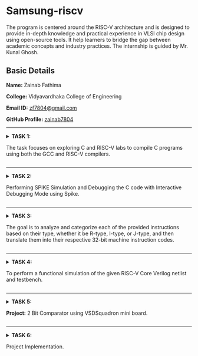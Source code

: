 # Samsung-riscv
The program is centered around the RISC-V architecture and is designed to provide in-depth knowledge and practical experience in VLSI chip design using open-source tools. It help learners to bridge the gap between academic concepts and industry practices. The internship is guided by Mr. Kunal Ghosh.

## Basic Details

**Name:** Zainab Fathima

**College:** Vidyavardhaka College of Engineering

**Email ID:** zf7804@gmail.com

**GitHub Profile:** [zainab7804](https://github.com/zainab7804)

----------------------------------------------------------------------------------------------------------------------------

<details>
<summary><b>TASK 1:</b> 
  
The task focuses on exploring C and RISC-V labs to compile C programs using both the GCC and RISC-V compilers.</summary>

### C Lab

We start by creating a file in the chosen directory using a simple editor like Leafpad. After writing the program to calculate the sum of numbers from 1 to n, save the file, close the editor, and compile it using GCC. Once compiled, you can run the program to see the output.

 C Code to calculate 1 to n numbers
```
#include<stdio.h>
int main()
{
  int i, sum=0, n=90;
  for(i=0;i<=n;++i)
    {
      sum+=i;
    }
  printf("Sum of numbers from 1 to %d is %d\n",n,sum);
  return 0;
}
```

The commands used are
```
gcc sum1ton.c
./a.out

```

![Code compiled using gcc compiler](https://github.com/user-attachments/assets/f02b5054-2576-4505-8c07-e6c7d2bf00cf)



### RISC-V lab

It involves viewing the code with the cat command to ensure it’s correct.

```
cat sum1ton.c

```
Next, compile it using the RISC-V GCC compiler.

```
riscv64-unknown-elf-gcc -O1 -mabi=lp64 -march=rv64i -o sum1ton.o sum1ton.c
riscv64-unknown-elf-gcc -Ofast -mabi=lp64 -march=rv64i -o sum1ton.o sum1ton.c
```
![Code compiled using riscv compiler](https://github.com/user-attachments/assets/18cbdbe6-e335-4377-a2c7-f58c8d03c138)

After compiling, use

```
riscv64-unknown-elf-objdump -d sum1ton.o

```
to disassemble the code and examine its assembly language version. This provides a closer look at how the program works at the hardware level.

The Assembly language code is displayed.

![objdump using O1](https://github.com/user-attachments/assets/80bb92da-641c-46d2-9783-0631849a783b)
Using O1

![Objdump using Ofast](https://github.com/user-attachments/assets/6c79d2a9-a40d-4fc9-8af6-954d91309a73)
Using Ofast

Optimization levels in GCC improve code performance and size to varying degrees. -O0 applies no optimization, suitable for debugging. -O1 offers basic optimizations, making code faster and smaller without significantly increasing compilation time, striking a balance between performance and simplicity. -Ofast prioritizes speed over strict compliance with standards, ideal for performance-critical tasks but requires thorough testing to avoid unexpected issues. Testing is crucial, as higher optimizations may complicate debugging or affect precision in critical calculations.

### Description of the commands used while execution:

**C lab**

1. cd: Changes the current working directory in a command-line interface.
2. leafpad: A simple and lightweight graphical text editor for Linux systems.
3. gcc: Performs the compilation step to build a program.
4. ./a.out: It will execute the file that was created with the compile.

**RISC-V lab**

1. -mabi=lp64: Specifies the ABI (Application Binary Interface) for RISC-V, indicating the use of the LP64 model, which uses 64-bit long integers and pointers.
2. -march=rv64i: Specifies the target architecture for RISC-V. rv64i indicates a 64-bit RISC-V processor using the base integer instruction set (I).
3. riscv-objdump: A tool that displays assembly instructions from a compiled RISC-V binary file. It helps in debugging and understanding compiled code.
4. -Ofast: An aggressive optimization level in GCC that prioritizes performance over strict standards compliance. It enables high-speed optimizations, but some may deviate from strict IEEE or ISO standards.
5. -O1: Enables basic optimizations in GCC that improve performance without significantly increasing compilation time.
</details>

----------------------------------------------------------------------------------------------------------------------------

<details>
<summary><b>TASK 2:</b> 
  
Performing SPIKE Simulation and Debugging the C code with Interactive Debugging Mode using Spike. </summary>

We start by creating a file in the chosen directory using a simple editor like Leafpad. After writing the program to swap two numbers, save the file, close the editor.

### C Code to swap two numbers
```
#include<stdio.h>
void main()
{
int a=10, b=5, temp;
printf("Numbers before swap: A=%d and B=%d\n",a,b);
temp=a;
a=b;
b=temp;
printf("Numbers after swap: A=%d and B=%d\n",a,b);
}
```

The code has to be simulated using both gcc and riscv compiler. Same output should be displayed on the terminal for both.

The commands used are as follows:

For gcc compiler
```
gcc swap.c
./a.out
```
For riscv compiler
```
spike pk swap.o
```
![gcc and spike output](https://github.com/user-attachments/assets/47a39f63-5665-4642-b43f-adb50fc64e2c)

Object dump for C code using Ofast and O1

![Objdump using Ofast](https://github.com/user-attachments/assets/33446aa1-b054-46e3-b856-e6776a2f541d)
Using Ofast

![Objdump using O1](https://github.com/user-attachments/assets/db290a9e-e2f5-4c91-ad16-30f2da31da3a)
Using O1

To debug the assembly language program use the following commands

1. To open the object dump
   ```
   riscv64-unknown-elf-objdump -d swap.o | less
   ```
2. To debug
   ```
   spike -d pk swap.o

   ```
The debugging operations are performed as follows
![Debugging](https://github.com/user-attachments/assets/f150cd24-dd67-4e04-9744-b5354575f72f)

### Description of the commands used while execution:
1. **spike:** This is the RISC-V ISA simulator (an instruction set simulator). Spike is commonly used for simulating and testing RISC-V programs. It emulates a RISC-V processor, running programs in a controlled environment.
2. **-d:** This flag is for debugging mode. It tells Spike to run in debug mode, allowing step-by-step execution, inspecting registers, memory, etc. Useful for identifying issues and analyzing program behavior.
3.  **pk:** This refers to the proxy kernel, which acts as a lightweight operating system for RISC-V. The proxy kernel handles system calls and facilitates program execution in the simulated environment.

### Description of few assembly level instructions:
1. **addi (Add Immediate)**
   
   Format: addi rd, rs1, imm
   
   Adds an immediate value (imm) to the value in register rs1 and stores the result in register rd.
   
2.  **sd (Store Doubleword)**
   
    Format: sd rs2, offset(rs1)
   
    Stores a 64-bit value from register rs2 into memory at an address calculated by offset + rs1.
   
3. **lui (Load Upper Immediate)**

   Format: lui rd, imm
   
   The value in imm is shifted left by 12 bits and stored in the upper portion of the destination register.
   
4. **li (Load Immediate)**

   Format: li rd, imm
   
   Loads an immediate value (imm) into a register (rd).

</details>

----------------------------------------------------------------------------------------------------------------------------

<details>
<summary><b>TASK 3:</b> 
  
The goal is to analyze and categorize each of the provided instructions based on their type, whether it be R-type, I-type, or J-type, and then translate them into their respective 32-bit machine instruction codes.</summary>


### What is RISC-V?

RISC-V is an open-source instruction set architecture (ISA) that enables developers to design processors for specific applications without the need for licensing fees. It is based on reduced instruction set computer (RISC) principles and represents the fifth generation of processors built on this concept. As an open and free alternative processor technology, RISC-V offers flexibility and accessibility to developers.

### Instruction Formats in RISC-V

The instruction format of a processor defines how machine language instructions are structured for execution. In RISC-V, the instructions are composed of fields that specify the data's location and operations. There are six main instruction formats in RISC-V:


1. R-format
2. I-format
3. S-format
4. B-format
5. U-format
6. J-format

Each format serves specific purposes in the processor's operation.

![Screenshot 2025-01-22 161646](https://github.com/user-attachments/assets/29ce1369-8c8b-4613-8747-4b28c26ccb8e)

### 1. R-type Instruction:
It is designed for operations that are performed on registers rather than memory locations. It is primarily used for executing arithmetic and logical operations.

The 32-bit instruction is divided into six fields:
![image](https://github.com/user-attachments/assets/290511a0-b7e0-4ace-9317-90ae6b202258)

1. **Opcode (7 bits):** Specifies the type of instruction format and operation to be performed.
2. **rd (5 bits):** Represents the Destination Register where the result of the operation is stored.
3. **func3 (3 bits):** Determines the specific arithmetic or logical operation to be performed.
4. **rs1 (5 bits):** First Source Register that holds input data for the operation.
5. **rs2 (5 bits):** Second Source Register used alongside rs1 for computation.
6. **func7 (7 bits):** Works similarly to func3 by providing additional operation details.

These fields together enable the execution of arithmetic and logical instructions using registers in RISC-V.

Example: add x1, x2, x3

![image](https://github.com/user-attachments/assets/6c0a77a4-0104-44cf-a604-71e8bfa873e7)

32-bit Instruction: 0000000   00011   00010   000   00001   0110011

### 2. I-type Instruction:
The "I" in I-type stands for Immediate, meaning operations use both registers and an immediate (constant) value, rather than memory locations. This instruction type is primarily used for immediate and load operations.

The 32-bit instruction is divided into five fields:

![image](https://github.com/user-attachments/assets/b9da4979-22e7-41aa-86b3-b82217cb3540)

1. **Opcode (7 bits):** Specifies the type of instruction format and operation to be performed.
2. **rd (5 bits):** Destination Register that stores the final result of the operation.
3. **func3 (3 bits):** Specifies the type of arithmetic or logical operation to be performed.
4. **rs1 (5 bits):** Source Register that provides input data for the operation.
5. **Immediate (12 bits):** A signed immediate value (imm[11:0]) used in calculations or load operations.

Key Difference from R-type:
Instead of having an rs2 register and func7 field (as in R-type), the I-type instruction includes a 12-bit immediate value, making it suitable for operations involving constants.

Example: addi x1, x2, 10

![image](https://github.com/user-attachments/assets/908a5336-bfac-4dcb-b356-048439797d3b)

32-bit Instruction: 000000000101   00010   000   00001   0010011

### 3. S-type Instruction:
 The "S" stands for Store, indicating that this instruction type is used to store the value from a register into memory. It is primarily used for store operations.

The 32-bit instruction is divided into six fields:

![image](https://github.com/user-attachments/assets/7b7c951e-c1e2-4432-b828-b946aafaebda)

1. **Opcode (7 bits):** Specifies the type of instruction format and operation to be performed.
2. **imm[11:5] (7 bits):** The upper 7 bits of a 12-bit signed immediate value, located in bits [31:25] of the instruction.
3. **rs2 (5 bits):** Source Register (register value to be stored in memory).
4. **rs1 (5 bits):** Base register used to calculate the memory address.
5. **func3 (3 bits):** Specifies the width and type of the store operation (e.g., word, half-word, or byte).
6. **imm[4:0] (5 bits):** The lower 5 bits of the 12-bit signed immediate value, located in bits [11:7] of the instruction.

Key Features of S-type:
There is no rd field in S-type instructions, as they do not store values in registers.
The value to be stored is found in the rs2 field, and the address is calculated using rs1 and the immediate field.

Example: sw x1, 8(x2)

![image](https://github.com/user-attachments/assets/8e1d1759-dabd-4525-b57c-33b2996196c1)

32-bit Instruction: 0000000   00001   00010   010   01000   0100011

### 4. B-type Instruction:
The "B" stands for Branching, indicating that this instruction is used for conditional branching based on certain conditions.

The 32-bit instruction is divided into eight fields:

![image](https://github.com/user-attachments/assets/9d801245-ebcb-42a9-af76-70f7d51a4a22)

1. **Opcode (7 bits):** Specifies the type of instruction format and operation to be performed.
2. **imm[12] (1 bit):** The most significant bit of a 12-bit signed immediate, located in bit [31] of the instruction.
3. **imm[10:5] (6 bits):** The next 6 bits of the signed immediate, located in bits [25:30] of the instruction.
4. **imm[4:1] (4 bits):** The next 4 bits of the signed immediate, located in bits [11:8] of the instruction.
5. **imm[11] (1 bit):** The second most significant bit of the signed immediate, located in bit [7] of the instruction.
6. **rs1 (5 bits):** First source register used in conditional operations.
7. **rs2 (5 bits):** Second source register used in conditional operations.
8. **func3 (3 bits):** Specifies the condition for branching (e.g., equal, not equal, less than).

Branching Logic:
If the condition defined by func3 is true, the Program Counter (PC) is updated by adding the immediate value to the current PC.
If false, the PC is updated by adding 4 bytes to the current PC, moving to the next instruction.
Word Alignment:
RV32 instructions are word-aligned, meaning the address is always a multiple of 4 bytes.

Example: beq x1, x2, 16

![image](https://github.com/user-attachments/assets/bd500417-76cf-4edd-abe0-10cdffc59f7f)

32-bit Instruction: 0000000   00001   00010   000   00010   1100011

### 5. U-type Instruction:
In the RV32 architecture, each U-type instruction is 32 bits long. The "U" stands for Upper Immediate, as these instructions are used to transfer an immediate value into the upper portion of the destination register. They are mainly used for loading large constants into registers.

The 32-bit instruction is divided into three fields:

![image](https://github.com/user-attachments/assets/5d6a9e21-f0c0-4227-849b-a47d7fdd0700)

1. **Opcode (7 bits):** Specifies the type of instruction format and operation to be performed.
2. **rd (5 bits):** Destination Register where the immediate value is transferred.
3. **Immediate (20 bits):** A 20-bit immediate value that is placed in the upper portion of the destination register.

Key Instructions in U-type:
The two primary U-type instructions are:
LUI (Load Upper Immediate)
AUIPC (Add Upper Immediate to PC)

Example: lui x1, 0x12345

![image](https://github.com/user-attachments/assets/b26962e1-a6fa-4186-b8a7-7ccb724cc8a4)

32-bit Instruction: 00010010001101000101   00001   0110111

### 6. J-type Instruction:
The "J" stands for Jump, indicating that this instruction format is used for jump-type operations, typically for branching to a specific memory location. J-type instructions are mainly used for implementing jumps and loops, allowing the program to branch to desired memory locations.

The 32-bit instruction is divided into six fields:

![image](https://github.com/user-attachments/assets/f2d82749-75bb-4019-a82d-1ba758fcbb99)

1. **Opcode (7 bits):** Specifies the type of instruction format and operation to be performed.
2. **rd (5 bits):** Destination Register used to store the return address in jump operations.
3. **Immediate (20 bits):** A 20-bit signed immediate value that represents the offset for the jump. 

Key Instruction in J-type:
JAL (Jump and Link):
This instruction performs a jump to the target address specified by the immediate value and stores the return address (next instruction) in the destination register (rd).

Example: jal x1, 2048

![image](https://github.com/user-attachments/assets/a725c779-d07f-4b39-b19d-5c741139f75b)

32-bit Instruction: 000000000010   0000000000   00001   1101111
</details>

----------------------------------------------------------------------------------------------------------------------------

<details>
<summary><b>TASK 4:</b> 
  
To perform a functional simulation of the given RISC-V Core Verilog netlist and testbench.</summary>

Note: We will use the Verilog Code and Testbench of RISCV that has already been designed.

### Step 1: Installation of iverilog and gtkwave

Use the following commands for installation:
1. For iverilog installation:
 ```
  $ sudo apt install iverilog
 ```
2. For gtkwave installation:
 ```
  $ sudo apt install gtkwave
 ```
### Step 2: Create two files for verilog and testbench using the following commands
```
  $ gedit iiitb_rv32i.v
  $ gedit iiitb_rv32i_tb.v
```
### Step 3: To simulate and run the verilog code , enter the following commands in your terminal
```
  $ iverilog -o iiitb_rv32i iiitb_rv32i.v iiitb_rv32i_tb.v
  $ ./iiitb_rv32i
```
### Step 4: To see the simulation waveform in GTKWave, enter the following command:
```
  $ gtkwave iiitb_rv32i.vcd
```
 The gtkwave will be opened and the following window will appear.
 
 ![window](https://github.com/user-attachments/assets/03ae390f-cfe6-4812-8a62-7c1fdbc8b502)

### Step 5: Analysing the output waveform
**1. add r6,r1,r2**
 ![1](https://github.com/user-attachments/assets/00308126-3291-4427-b5d9-13e79de65fbc)

**2. sub r7,r1,r2**
![2](https://github.com/user-attachments/assets/3e4ee4d4-3d47-4595-ba87-0d9991f6641b)

**3. and r8,r1,r3**
![3](https://github.com/user-attachments/assets/ffae9471-fb14-487a-9552-de02d69dc951)

**4. or r9,r2,r5**
![4](https://github.com/user-attachments/assets/08fa8780-754e-4109-a70a-97a4b619370d)

**5. xor r10,r1,r4**
![5](https://github.com/user-attachments/assets/2b92a9dc-8d52-4f8b-a618-72ff0454355f)
 
**6. slt r11,r2,r4**
![6](https://github.com/user-attachments/assets/3749a038-8571-4353-8447-ba10ce15220b)

**7. addi r12,r4,5**
![7](https://github.com/user-attachments/assets/0b8e7fe4-f923-4fd5-8e65-8146dcd1ce41)

**8.  lw r13,r1,2**
![8](https://github.com/user-attachments/assets/c5e6ac2b-6912-4307-b33b-21d8a1ba2fec)
    
**9.  beq r0,r0,15**
![9](https://github.com/user-attachments/assets/36d38d5a-4c5c-4f9a-a233-1a79e395f8ea)

</details>

------------------------------------------------------------------------------------------------------------------------------------------------


<details>
<summary><b>TASK 5:</b> 
  
**Project:** 2 Bit Comparator using VSDSquadron mini board. </summary>

**Overview:**
This project focuses on developing and testing a 2-bit comparator using the VSDSquadron Mini board. A 2-bit comparator is a digital circuit that evaluates two 2-bit binary numbers and determines their relationship—whether one is greater than, less than, or equal to the other. The implementation includes writing the comparator logic in C using Visual Studio Code, assembling the circuit on a breadboard, and utilizing LEDs to display the comparison results. The project combines software and hardware integration to demonstrate the practical application of digital logic design.

**Components Required:**
1. ***VSDSquadron Mini Board:*** Serves as the main microcontroller for processing and implementing the comparator logic.
2. ***Breadboard and Jumper Wires:*** Used for assembling and testing the circuit connections.
3. ***LEDs:*** We require 3 LEDs which idicate the comparison results (greater than, less than, or equal).
4. ***Resistors (220 Ω):*** Protect the LEDs by limiting current flow.

**PIN Configurations:**
![image](https://github.com/user-attachments/assets/dab4caaf-87d0-40e3-984b-70fea92d80db)



**Circuit Diagram:**

![image](https://github.com/user-attachments/assets/5da872f2-a974-4882-8f40-026aba063bc2)




**Truth Table:**

![image](https://github.com/user-attachments/assets/88fde976-602c-4380-9d73-5964e8b5b853)


**C Code:**

```
#include <ch32v00x.h>
#include <debug.h>
#include<stdio.h>

#define LED1_PIN GPIO_Pin_4 //yellow LED
#define LED2_PIN GPIO_Pin_5 //red LED
#define LED3_PIN GPIO_Pin_6 //green LED
#define LED_PORT GPIOD

void GPIO_Config(void) {
    // Enable the clock for GPIOD

    RCC_APB2PeriphClockCmd(RCC_APB2Periph_GPIOD, ENABLE);

    // Configure PD4, PD5, and PD6 as outputs
    GPIO_InitTypeDef GPIO_InitStructure;
    GPIO_InitStructure.GPIO_Pin = LED1_PIN | LED2_PIN | LED3_PIN ;
    GPIO_InitStructure.GPIO_Mode = GPIO_Mode_Out_PP; // Push-pull output
    GPIO_InitStructure.GPIO_Speed = GPIO_Speed_50MHz;
    GPIO_Init(LED_PORT, &GPIO_InitStructure);
}

void compare_2bit(uint8_t a, uint8_t b) {
    // Clear all LEDs
    GPIO_ResetBits(LED_PORT, LED1_PIN | LED2_PIN | LED3_PIN);

    if (a > b) {
      // Light up LED1 if a > b
        GPIO_SetBits(LED_PORT, LED1_PIN);
    } else if (a == b) {
        // Light up LED2 if a == b
        GPIO_SetBits(LED_PORT, LED2_PIN);
    } else {
        // Light up LED3 if a < b
        GPIO_SetBits(LED_PORT, LED3_PIN);
    }  
    
}  

int main(void) {   
    NVIC_PriorityGroupConfig(NVIC_PriorityGroup_2);
    SystemCoreClockUpdate();
    Delay_Init();
    // Initialize the GPIO for the LEDs
    GPIO_Config();


    // Main loop to iterate over all possible 2-bit numbers  
     for (uint8_t a = 0; a <= 3; a++) {
        for (uint8_t b = 0; b <= 3; b++) {
            compare_2bit(a, b);
            Delay_Ms(500); // Delay for visualization
        }
    }
    
    return 0;
}

```
**Conclusion:**
This project successfully demonstrates the use of the VSDSquadron Mini board to implement a basic digital circuit. The 2-bit comparato compares two binary numbers and displays the results using LEDs. This implementation reinforces key concepts of digital logic design, hardware integration, and microcontroller programming. Overall, the project provided a valuable hands-on learning experience in embedded systems and digital electronics.

Further improvements can be done by:

*Expanding to a 4-bit or 8-bit comparator.

*Displaying outputs on an LCD screen instead of LEDs.

*Using button inputs instead of hardcoded values.

</details>

---------------------------------------------------------------------------------------------------------------------------------

<details>
<summary><b>TASK 6:</b> 
  
Project Implementation.</summary>

Implementation Video


